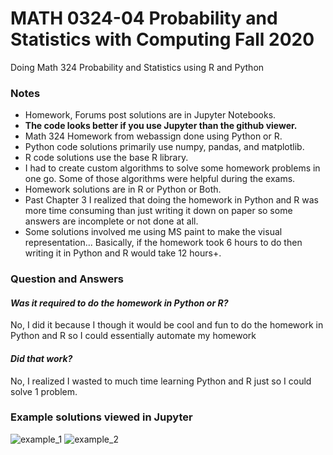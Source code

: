 # MATH 0324-04 Probability and Statistics with Computing Fall 2020
Doing Math 324 Probability and Statistics using R and Python

### Notes
- Homework, Forums post solutions are in Jupyter Notebooks.
- **The code looks better if you use Jupyter than the github viewer.**
- Math 324 Homework from webassign done using Python or R.
- Python code solutions primarily use numpy, pandas, and matplotlib.
- R code solutions use the base R library.
- I had to create custom algorithms to solve some homework problems in one go. Some of those algorithms were helpful during the exams.
- Homework solutions are in R or Python or Both.
- Past Chapter 3 I realized that doing the homework in Python and R was more time consuming than just writing it down on paper so some answers are incomplete or not done at all. 
- Some solutions involved me using MS paint to make the visual representation...
Basically, if the homework took 6 hours to do then writing it in Python and R would take 12 hours+.

### Question and Answers
#### *Was it required to do the homework in Python or R?*
No, I did it because I though it would be cool and fun to do the homework in Python and R so I could essentially automate my homework
#### *Did that work?*
No, I realized I wasted to much time learning Python and R just so I could solve 1 problem.


### Example solutions viewed in Jupyter
![example_1](../master/images/example_1.png)
![example_2](../images/example_2.png)

